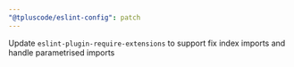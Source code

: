 ```yaml
---
"@tpluscode/eslint-config": patch
---
```


Update `eslint-plugin-require-extensions` to support fix index imports and handle parametrised imports

